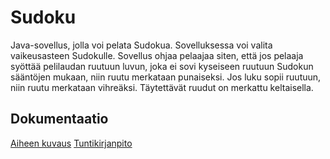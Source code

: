 # Sudoku

Java-sovellus, jolla voi pelata Sudokua. Sovelluksessa voi valita vaikeusasteen Sudokulle. Sovellus ohjaa pelaajaa siten, että jos pelaaja syöttää pelilaudan ruutuun luvun, joka ei sovi kyseiseen ruutuun Sudokun sääntöjen mukaan, niin ruutu merkataan punaiseksi. Jos luku sopii ruutuun, niin ruutu merkataan vihreäksi. Täytettävät ruudut on merkattu keltaisella.

## Dokumentaatio
[Aiheen kuvaus](dokumentaatio/aiheenKuvaus.md)
[Tuntikirjanpito](dokumentaatio/tuntikirjanpito.md)
